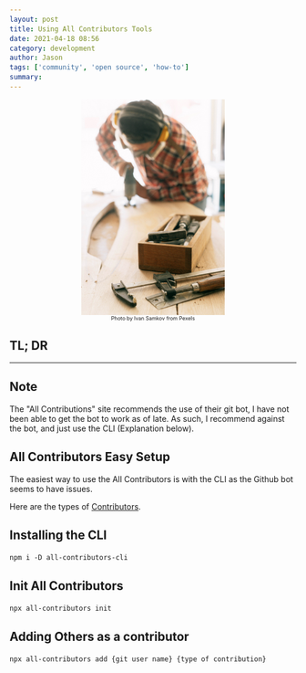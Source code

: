 ```yaml
---
layout: post
title: Using All Contributors Tools
date: 2021-04-18 08:56
category: development
author: Jason
tags: ['community', 'open source', 'how-to']
summary: 
---
```


<div style="display: flex; align-items: center; justify-content: center;">
    <img src="../assets/img/posts/all-contributor/pexels-ivan-samkov-4491841.jpg" alt="Person on far away clif" style="width: 50%">
</div>
<div style="display: flex; align-items: center; justify-content: center;">
    <div style="font-size: xx-small">Photo by Ivan Samkov from Pexels</div>
</div>

## TL; DR

----


## Note

The "All Contributions" site recommends the use of their git bot, I have not been able to get the bot to work as of late. As such, I recommend against the bot, and just use the CLI (Explanation below).

## All Contributors Easy Setup

The easiest way to use the All Contributors is with the CLI as the Github bot seems to have issues.

Here are the types of [Contributors](https://allcontributors.org/docs/en/emoji-key).

## Installing the CLI

```npm i -D all-contributors-cli```

## Init All Contributors

```npx all-contributors init```

## Adding Others as a contributor

```npx all-contributors add {git user name} {type of contribution}```